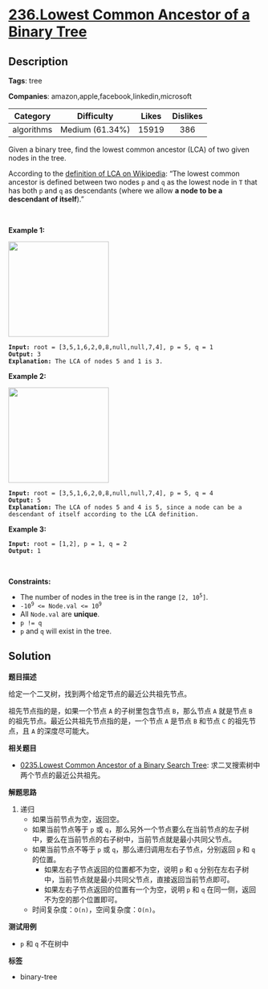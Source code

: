 # [236.Lowest Common Ancestor of a Binary Tree](https://leetcode.com/problems/lowest-common-ancestor-of-a-binary-tree/description/)

## Description

**Tags**: tree

**Companies**: amazon,apple,facebook,linkedin,microsoft

|  Category  |   Difficulty    | Likes | Dislikes |
| :--------: | :-------------: | :---: | :------: |
| algorithms | Medium (61.34%) | 15919 |   386    |

<p>Given a binary tree, find the lowest common ancestor (LCA) of two given nodes in the tree.</p>
<p>According to the <a href="https://en.wikipedia.org/wiki/Lowest_common_ancestor" target="_blank">definition of LCA on Wikipedia</a>: &ldquo;The lowest common ancestor is defined between two nodes <code>p</code> and <code>q</code> as the lowest node in <code>T</code> that has both <code>p</code> and <code>q</code> as descendants (where we allow <b>a node to be a descendant of itself</b>).&rdquo;</p>
<p>&nbsp;</p>
<p><strong class="example">Example 1:</strong></p>
<img alt="" src="https://assets.leetcode.com/uploads/2018/12/14/binarytree.png" style="width: 200px; height: 190px;" />
<pre><code><strong>Input:</strong> root = [3,5,1,6,2,0,8,null,null,7,4], p = 5, q = 1
<strong>Output:</strong> 3
<strong>Explanation:</strong> The LCA of nodes 5 and 1 is 3.</code></pre>
<p><strong class="example">Example 2:</strong></p>
<img alt="" src="https://assets.leetcode.com/uploads/2018/12/14/binarytree.png" style="width: 200px; height: 190px;" />
<pre><code><strong>Input:</strong> root = [3,5,1,6,2,0,8,null,null,7,4], p = 5, q = 4
<strong>Output:</strong> 5
<strong>Explanation:</strong> The LCA of nodes 5 and 4 is 5, since a node can be a descendant of itself according to the LCA definition.</code></pre>
<p><strong class="example">Example 3:</strong></p>
<pre><code><strong>Input:</strong> root = [1,2], p = 1, q = 2
<strong>Output:</strong> 1</code></pre>
<p>&nbsp;</p>
<p><strong>Constraints:</strong></p>
<ul>
  <li>The number of nodes in the tree is in the range <code>[2, 10<sup>5</sup>]</code>.</li>
  <li><code>-10<sup>9</sup> &lt;= Node.val &lt;= 10<sup>9</sup></code></li>
  <li>All <code>Node.val</code> are <strong>unique</strong>.</li>
  <li><code>p != q</code></li>
  <li><code>p</code> and <code>q</code> will exist in the tree.</li>
</ul>

## Solution

**题目描述**

给定一个二叉树，找到两个给定节点的最近公共祖先节点。

祖先节点指的是，如果一个节点 `A` 的子树里包含节点 `B`，那么节点 `A` 就是节点 `B` 的祖先节点。最近公共祖先节点指的是，一个节点 `A` 是节点 `B` 和节点 `C` 的祖先节点，且 `A` 的深度尽可能大。

**相关题目**

- [0235.Lowest Common Ancestor of a Binary Search Tree](./0235.lowest-common-ancestor-of-a-binary-search-tree.md): 求二叉搜索树中两个节点的最近公共祖先。

**解题思路**

1. 递归
   - 如果当前节点为空，返回空。
   - 如果当前节点等于 `p` 或 `q`，那么另外一个节点要么在当前节点的左子树中，要么在当前节点的右子树中，当前节点就是最小共同父节点。
   - 如果当前节点不等于 `p` 或 `q`，那么递归调用左右子节点，分别返回 `p` 和 `q` 的位置。
     - 如果左右子节点返回的位置都不为空，说明 `p` 和 `q` 分别在左右子树中，当前节点就是最小共同父节点，直接返回当前节点即可。
     - 如果左右子节点返回的位置有一个为空，说明 `p` 和 `q` 在同一侧，返回不为空的那个位置即可。
   - 时间复杂度：`O(n)`，空间复杂度：`O(n)`。

**测试用例**

- `p` 和 `q` 不在树中

**标签**

- binary-tree
